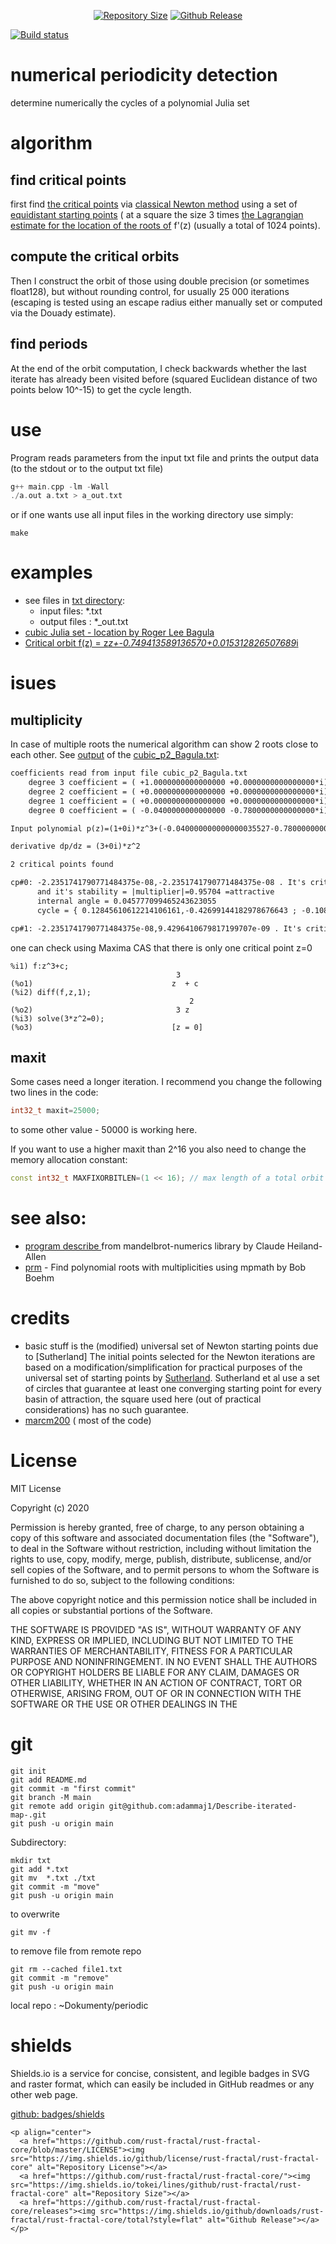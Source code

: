 <p align="center">
  <a href="https://github.com/adammaj1/Describe-iterated-map-"><img src="https://img.shields.io/tokei/lines/github/adammaj1/Describe-iterated-map-" alt="Repository Size"></a>
  <a href="https://github.com/adammaj1/Describe-iterated-map-/releases"><img src="https://img.shields.io/github/downloads/adammaj1/Describe-iterated-map-/total?style=flat" alt="Github Release"></a>
</p>

[![Build status](https://github.com/Anaconda-Platform/anaconda-project/workflows/Build%20and%20test/badge.svg)](https://github.com/Anaconda-Platform/anaconda-project/actions)


# numerical periodicity detection

determine numerically the cycles of a polynomial Julia set

# algorithm

## find critical points
first find [the critical points](https://en.wikipedia.org/wiki/Critical_point_(mathematics)) via [classical Newton method](https://en.wikibooks.org/wiki/Fractals/Mathematics/Newton_method) using a set of [equidistant starting points](https://gitlab.com/adammajewski/periodic-points-of-complex-quadratic-polynomial-using-newton-method) (  at a square the size 3 times [the Lagrangian estimate for the location of the roots of](https://en.wikipedia.org/wiki/Geometrical_properties_of_polynomial_roots#Lagrange's_and_Cauchy's_bounds) f'(z) (usually a total of 1024 points). 

## compute the critical orbits
Then I construct the orbit of those using double precision (or sometimes float128), but without rounding control, for usually 25 000 iterations (escaping is tested using an escape radius either manually set or computed via the Douady estimate). 


## find periods
At the end of the orbit computation, I check backwards whether the last iterate has already been visited before (squared Euclidean distance of two points below 10^-15) to get the cycle length.



# use 
Program reads parameters from the input txt file and prints the output data (to the stdout or to the output txt file)


```c
g++ main.cpp -lm -Wall
./a.out a.txt > a_out.txt
```

or if one wants use all input files in the working directory use simply:  

```
make
```   

# examples  
* see files in [txt directory](./txt):   
  * input files: *.txt
  * output files : *_out.txt
* [cubic Julia set - location by  Roger Lee Bagula](https://commons.wikimedia.org/wiki/File:Cubic_Julia_set_C_%3D-0.040000000000000036-0.78*I_with_internal_level_curves.png)
* [Critical orbit f(z) = z*z+-0.749413589136570+0.015312826507689*i](https://commons.wikimedia.org/wiki/File:Critical_orbit_f(z)_%3D_z*z%2Bc_and_c%3D-0.749413589136570%2B0.015312826507689*i.png)


# isues

## multiplicity

In case of multiple roots the numerical algorithm can show 2 roots close to each other.  See [output](./txt/cubic_p2_Bagula_out.txt) of the [cubic_p2_Bagula.txt](./txt/cubic_p2_Bagula.txt):

```txt
coefficients read from input file cubic_p2_Bagula.txt
	degree 3 coefficient = ( +1.0000000000000000 +0.0000000000000000*i) 
	degree 2 coefficient = ( +0.0000000000000000 +0.0000000000000000*i) 
	degree 1 coefficient = ( +0.0000000000000000 +0.0000000000000000*i) 
	degree 0 coefficient = ( -0.0400000000000000 -0.7800000000000000*i) 

Input polynomial p(z)=(1+0i)*z^3+(-0.040000000000000035527-0.78000000000000002665i)

derivative dp/dz = (3+0i)*z^2

2 critical points found

cp#0: -2.2351741790771484375e-08,-2.2351741790771484375e-08 . It's critical orbit is bounded and enters cycle #0 length=2 
      and it's stability = |multiplier|=0.95704 =attractive 
      internal angle = 0.045777099465243623055
      cycle = { 0.12845610612214106161,-0.42699144182978676643 ; -0.108141353107358687,-0.7232875185669475071 ; }

cp#1: -2.2351741790771484375e-08,9.4296410679817199707e-09 . It's critical orbit is bounded  and enters cycle #0
```

one can check using Maxima CAS that there is only one critical point z=0
```
%i1) f:z^3+c;
                                     3
(%o1)                               z  + c
(%i2) diff(f,z,1);
                                        2
(%o2)                                3 z
(%i3) solve(3*z^2=0);
(%o3)                               [z = 0]
```
 
## maxit

Some cases need a longer iteration. I recommend you change the following two lines in the code:

```cpp
int32_t maxit=25000;
```

to some other value - 50000 is working here.

If you want to use a higher maxit than 2^16 you also need to change the memory allocation constant:
```cpp
const int32_t MAXFIXORBITLEN=(1 << 16); // max length of a total orbit to some higher value than maxit.
```



# see also:
* [program describe ](https://en.wikibooks.org/wiki/Fractals/mandelbrot-numerics#m-describe) from mandelbrot-numerics  library by Claude Heiland-Allen
* [prm](https://github.com/raboehm/prm) - Find polynomial roots with multiplicities using mpmath by Bob Boehm

# credits
* basic stuff is the (modified) universal set of Newton starting points due to [Sutherland]
The initial points selected for the Newton iterations are based on a modification/simplification for practical purposes of the universal set of starting points by [Sutherland](http://pi.math.cornell.edu/~hubbard/NewtonInventiones.pdf). Sutherland et al use a set of circles that guarantee at least one converging starting point for every basin of attraction, the square used here (out of practical considerations) has no such guarantee. 
* [marcm200](https://github.com/marcm200) ( most of the code) 





# License
MIT License

Copyright (c) 2020 

Permission is hereby granted, free of charge, to any person obtaining a copy
of this software and associated documentation files (the "Software"), to deal
in the Software without restriction, including without limitation the rights
to use, copy, modify, merge, publish, distribute, sublicense, and/or sell
copies of the Software, and to permit persons to whom the Software is
furnished to do so, subject to the following conditions:

The above copyright notice and this permission notice shall be included in all
copies or substantial portions of the Software.

THE SOFTWARE IS PROVIDED "AS IS", WITHOUT WARRANTY OF ANY KIND, EXPRESS OR
IMPLIED, INCLUDING BUT NOT LIMITED TO THE WARRANTIES OF MERCHANTABILITY,
FITNESS FOR A PARTICULAR PURPOSE AND NONINFRINGEMENT. IN NO EVENT SHALL THE
AUTHORS OR COPYRIGHT HOLDERS BE LIABLE FOR ANY CLAIM, DAMAGES OR OTHER
LIABILITY, WHETHER IN AN ACTION OF CONTRACT, TORT OR OTHERWISE, ARISING FROM,
OUT OF OR IN CONNECTION WITH THE SOFTWARE OR THE USE OR OTHER DEALINGS IN THE




# git

```git
git init
git add README.md
git commit -m "first commit"
git branch -M main
git remote add origin git@github.com:adammaj1/Describe-iterated-map-.git
git push -u origin main
```

Subdirectory: 

```git
mkdir txt
git add *.txt
git mv  *.txt ./txt
git commit -m "move"
git push -u origin main
```
to overwrite

```git
git mv -f 
```

to remove file from remote repo

```git
git rm --cached file1.txt
git commit -m "remove"
git push -u origin main
```


local repo : ~Dokumenty/periodic

# shields

Shields.io is a service for concise, consistent, and legible badges in SVG and raster format, which can easily be included in GitHub readmes or any other web page.  

[github: badges/shields](https://github.com/badges/shields)

```
<p align="center">
  <a href="https://github.com/rust-fractal/rust-fractal-core/blob/master/LICENSE"><img src="https://img.shields.io/github/license/rust-fractal/rust-fractal-core" alt="Repository License"></a>
  <a href="https://github.com/rust-fractal/rust-fractal-core/"><img src="https://img.shields.io/tokei/lines/github/rust-fractal/rust-fractal-core" alt="Repository Size"></a>
  <a href="https://github.com/rust-fractal/rust-fractal-core/releases"><img src="https://img.shields.io/github/downloads/rust-fractal/rust-fractal-core/total?style=flat" alt="Github Release"></a>
</p>
```


